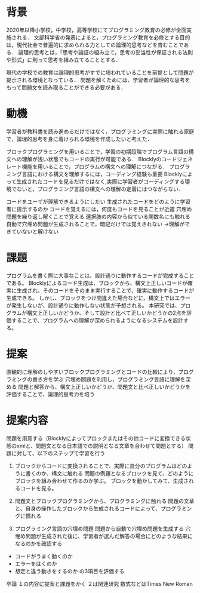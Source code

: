 # 背景
2020年以降小学校，中学校，高等学校にてプログラミング教育の必修が全面実施される．
文部科学省の発表によると，プログラミング教育を必修とする目的は，現代社会で普遍的に求められる力としての論理的思考などを育むことである．
論理的思考とは，「思考や論証の組み立て，思考の妥当性が保証される法則や形式」に則って思考を組み立てることとする．

現代の学校での教育は論理的思考がすでに培われていることを前提として問題が提示される環境となっている．
問題を解くためには、学習者が論理的な思考をもって問題文を読み取ることができる必要がある．



# 動機
学習者が教科書を読み進めるだけではなく，プログラミングに実際に触れる家庭で，論理的思考を身に着けられる環境を作成したいと考えた．

ブロックプログラミングを用いることで，学習の初期段階でプログラム言語の構文への理解が浅い状態でもコードの実行が可能である．
Blocklyのコードジェネレート機能を用いることで，プログラムの構文への理解につながる．
プログラミング言語における構文を理解するには，コーディング経験も重要
Blocklyによって生成されたコードを見るだけではなく,実際に学習者がコーディングする環境でないと，プログラミング言語の構文への理解の定着にはつながらない．

コードをユーザが理解できるようにしたい
生成されたコードをどのように学習者に提示するのか
コードを覚えるには，何度もコードを見ることが近道
穴埋め問題を繰り返し解くことで覚える
選択肢の内容から似ている関数名にも触れる
自動で穴埋め問題が生成されることで，暗記だけでは覚えきれない
→理解ができていないと解けない

# 課題
プログラムを書く際に大事なことは、設計通りに動作するコードが完成することである。
Blocklyによるコード生成は、ブロックから、構文上正しいコードが確実に生成され、そのコードをそのまま実行することで、確実に動作するコードが生成できる。
しかし、ブロックをつけ間違えた場合などに、構文上ではエラーが発生しないが、設計通りに動作しない状態が予想される。
本研究では、プログラムが構文上正しいかどうか、そして設計と比べて正しいかどうかの2点を評価することで、プログラムへの理解が深められるようになるシステムを設計する。


# 提案
直観的に理解のしやすいブロックプログラミングとコードの比較により，プログラミングの書き方を学ぶ
穴埋め問題を利用し，プログラミング言語に理解を深める
問題と解答から、構文上正しいかどうか、問題文と比べ正しいかどうかを評価することで、論理的思考力を培う

# 提案内容
問題を用意する（Blocklyによってブロックまたはその他コードに変換できる状態のxmlと、問題文となる日本語での説明となる文章を合わせて問題とする）
問題に対して、以下のステップで学習を行う

1. ブロックからコードに変換されることで、実際に自分のプログラムはどのように書くのか、構文に触れる
問題の例題となるブロックを見て、どのようにブロックを組み合わせて作るのか学ぶ。
ブロックを動かしてみて、生成されるコードを見る。

2. 問題文とブロックプログラミングから、プログラミングに触れる
問題の文章と、自身の操作したブロックから生成されるコードによって、プログラミングに慣れる

3. プログラミング言語の穴埋め問題
問題から自動で穴埋め問題を生成する
穴埋め問題が生成された後に、学習者が選んだ解答の場合にどのような結果になるのかを確認する
- コードがうまく動くのか
- エラーをはくのか
- 想定と違う動きをするのか
の3項目を評価する




卒論
１の内容に提案と課題をかく
２は関連研究
数式などはTimes New Roman
